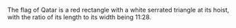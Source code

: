 The flag of Qatar is a red rectangle with a white serrated triangle at its hoist, with the ratio of its length to its width being 11:28.